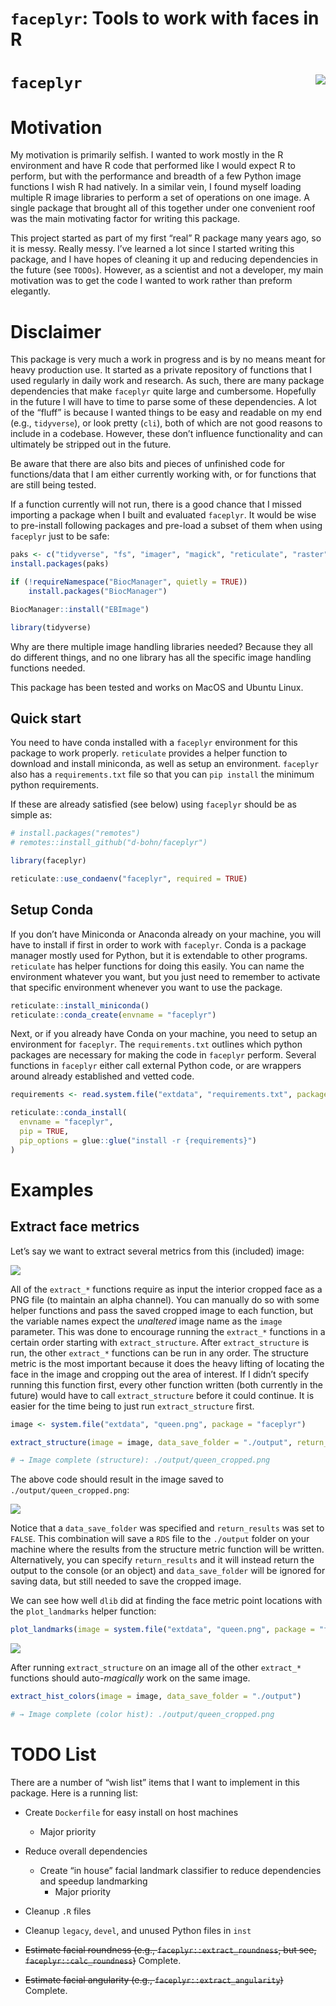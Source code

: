 `faceplyr`: Tools to work with faces in R
================

# `faceplyr` <img src="imgs/faceplyr_hex.png" align="right" />

# Motivation

My motivation is primarily selfish. I wanted to work mostly in the R
environment and have R code that performed like I would expect R to
perform, but with the performance and breadth of a few Python image
functions I wish R had natively. In a similar vein, I found myself
loading multiple R image libraries to perform a set of operations on one
image. A single package that brought all of this together under one
convenient roof was the main motivating factor for writing this package.

This project started as part of my first “real” R package many years
ago, so it is messy. Really messy. I’ve learned a lot since I started
writing this package, and I have hopes of cleaning it up and reducing
dependencies in the future (see `TODOs`). However, as a scientist and
not a developer, my main motivation was to get the code I wanted to work
rather than preform elegantly.

# Disclaimer

This package is very much a work in progress and is by no means meant
for heavy production use. It started as a private repository of
functions that I used regularly in daily work and research. As such,
there are many package dependencies that make `faceplyr` quite large and
cumbersome. Hopefully in the future I will have to time to parse some of
these dependencies. A lot of the “fluff” is because I wanted things to
be easy and readable on my end (e.g., `tidyverse`), or look pretty
(`cli`), both of which are not good reasons to include in a codebase.
However, these don’t influence functionality and can ultimately be
stripped out in the future.

Be aware that there are also bits and pieces of unfinished code for
functions/data that I am either currently working with, or for functions
that are still being tested.

If a function currently will not run, there is a good chance that I
missed importing a package when I built and evaluated `faceplyr`. It
would be wise to pre-install following packages and pre-load a subset of
them when using `faceplyr` just to be safe:

``` r
paks <- c("tidyverse", "fs", "imager", "magick", "reticulate", "raster", "cli", "glue")
install.packages(paks)

if (!requireNamespace("BiocManager", quietly = TRUE))
    install.packages("BiocManager")

BiocManager::install("EBImage")

library(tidyverse)
```

Why are there multiple image handling libraries needed? Because they all
do different things, and no one library has all the specific image
handling functions needed.

This package has been tested and works on MacOS and Ubuntu Linux.

## Quick start

You need to have conda installed with a `faceplyr` environment for this
package to work properly. `reticulate` provides a helper function to
download and install miniconda, as well as setup an environment.
`faceplyr` also has a `requirements.txt` file so that you can
`pip install` the minimum python requirements.

If these are already satisfied (see below) using `faceplyr` should be as
simple as:

``` r
# install.packages("remotes")
# remotes::install_github("d-bohn/faceplyr")

library(faceplyr)

reticulate::use_condaenv("faceplyr", required = TRUE)
```

## Setup Conda

If you don’t have Miniconda or Anaconda already on your machine, you
will have to install if first in order to work with `faceplyr`. Conda is
a package manager mostly used for Python, but it is extendable to other
programs. `reticulate` has helper functions for doing this easily. You
can name the environment whatever you want, but you just need to
remember to activate that specific environment whenever you want to use
the package.

``` r
reticulate::install_miniconda()
reticulate::conda_create(envname = "faceplyr")
```

Next, or if you already have Conda on your machine, you need to setup an
environment for `faceplyr`. The `requirements.txt` outlines which python
packages are necessary for making the code in `faceplyr` perform.
Several functions in `faceplyr` either call external Python code, or are
wrappers around already established and vetted code.

``` r
requirements <- read.system.file("extdata", "requirements.txt", package = "faceplyr")

reticulate::conda_install(
  envname = "faceplyr",
  pip = TRUE,
  pip_options = glue::glue("install -r {requirements}")
)
```

# Examples

## Extract face metrics

Let’s say we want to extract several metrics from this (included) image:

![](inst/extdata/queen.png)

All of the `extract_*` functions require as input the interior cropped
face as a PNG file (to maintain an alpha channel). You can manually do
so with some helper functions and pass the saved cropped image to each
function, but the variable names expect the *unaltered* image name as
the `image` parameter. This was done to encourage running the
`extract_*` functions in a certain order starting with
`extract_structure`. After `extract_structure` is run, the other
`extract_*` functions can be run in any order. The structure metric is
the most important because it does the heavy lifting of locating the
face in the image and cropping out the area of interest. If I didn’t
specify running this function first, every other function written (both
currently in the future) would have to call `extract_structure` before
it could continue. It is easier for the time being to just run
`extract_structure` first.

``` r
image <- system.file("extdata", "queen.png", package = "faceplyr")

extract_structure(image = image, data_save_folder = "./output", return_results = FALSE)

# → Image complete (structure): ./output/queen_cropped.png
```

The above code should result in the image saved to
`./output/queen_cropped.png`:

![](imgs/queen_cropped.png)

Notice that a `data_save_folder` was specified and `return_results` was
set to `FALSE`. This combination will save a `RDS` file to the
`./output` folder on your machine where the results from the structure
metric function will be written. Alternatively, you can specify
`return_results` and it will instead return the output to the console
(or an object) and `data_save_folder` will be ignored for saving data,
but still needed to save the cropped image.

We can see how well `dlib` did at finding the face metric point
locations with the `plot_landmarks` helper function:

``` r
plot_landmarks(image = system.file("extdata", "queen.png", package = "faceplyr"))
```

![](imgs/plot-landmarks-1.png)

After running `extract_structure` on an image all of the other
`extract_*` functions should auto-*magically* work on the same image.

``` r
extract_hist_colors(image = image, data_save_folder = "./output")

# → Image complete (color hist): ./output/queen_cropped.png
```

# TODO List

There are a number of “wish list” items that I want to implement in this
package. Here is a running list:

-   Create `Dockerfile` for easy install on host machines

    -   Major priority

-   Reduce overall dependencies

    -   Create “in house” facial landmark classifier to reduce
        dependencies and speedup landmarking
        -   Major priority

-   Cleanup `.R` files

-   Cleanup `legacy`, `devel`, and unused Python files in `inst`

-   ~~Estimate facial roundness (e.g., `faceplyr::extract_roundness`,
    but see, `faceplyr::calc_roundness`)~~ Complete.

-   ~~Estimate facial angularity (e.g.,
    `faceplyr::extract_angularity`)~~ Complete.
